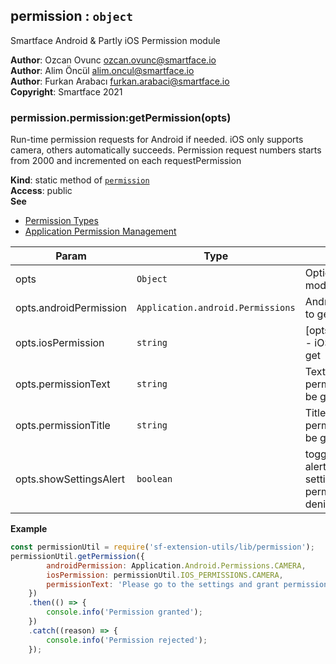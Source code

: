 <a name="module_permission"></a>

## permission : <code>object</code>
Smartface Android & Partly iOS Permission module

**Author**: Ozcan Ovunc <ozcan.ovunc@smartface.io>  
**Author**: Alim Öncül <alim.oncul@smartface.io>  
**Author**: Furkan Arabacı <furkan.arabaci@smartface.io>  
**Copyright**: Smartface 2021  
<a name="module_permission.permission_getPermission"></a>

### permission.permission:getPermission(opts)
Run-time permission requests for Android if needed. iOS only supports camera, others automatically succeeds.Permission request numbers starts from 2000 and incremented on each requestPermission

**Kind**: static method of [<code>permission</code>](#module_permission)  
**Access**: public  
**See**

- [Permission Types](http://ref.smartface.io/#!/api/Application.android.Permissions)
- [Application Permission Management](https://developer.smartface.io/docs/application-permission-management)


| Param | Type | Description |
| --- | --- | --- |
| opts | <code>Object</code> | Options for the module |
| opts.androidPermission | <code>Application.android.Permissions</code> | Android permission to get |
| opts.iosPermission | <code>string</code> | [opts.iosPermission] - iOS permission to get |
| opts.permissionText | <code>string</code> | Text to show when permission cannot be granted |
| opts.permissionTitle | <code>string</code> | Title to show when permission cannot be granted |
| opts.showSettingsAlert | <code>boolean</code> | toggle to show the alert to navigate to settings when permission is denied |

**Example**  
```js
const permissionUtil = require('sf-extension-utils/lib/permission');permissionUtil.getPermission({        androidPermission: Application.Android.Permissions.CAMERA,        iosPermission: permissionUtil.IOS_PERMISSIONS.CAMERA,        permissionText: 'Please go to the settings and grant permission'    })    .then(() => {        console.info('Permission granted');    })    .catch((reason) => {        console.info('Permission rejected');    });
```
